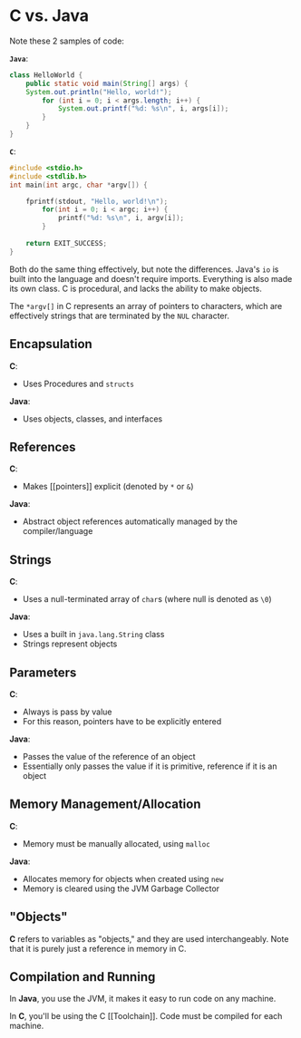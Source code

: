 # C vs. Java

Note these 2 samples of code:

**`Java`**:

```java
class HelloWorld {
	public static void main(String[] args) {
	System.out.println("Hello, world!");
		for (int i = 0; i < args.length; i++) {
			System.out.printf("%d: %s\n", i, args[i]);
		}
	}
}
```

**`C`**:

```c
#include <stdio.h>
#include <stdlib.h>
int main(int argc, char *argv[]) {

	fprintf(stdout, "Hello, world!\n");
		for(int i = 0; i < argc; i++) {
			printf("%d: %s\n", i, argv[i]);
		}
	
	return EXIT_SUCCESS;
}
```

Both do the same thing effectively, but note the differences. Java's `io` is built into the language and doesn't require imports. Everything is also made its own class. C is procedural, and lacks the ability to make objects. 

The `*argv[]` in C represents an array of pointers to characters, which are effectively strings that are terminated by the `NUL` character.

## Encapsulation
**C**:
- Uses Procedures and `structs`

**Java**:
- Uses objects, classes, and interfaces

## References
**C**:
- Makes [[pointers]] explicit (denoted by `*` or `&`)

**Java**:
- Abstract object references automatically managed by the compiler/language

## Strings
**C**:
- Uses a null-terminated array of `char`s (where null is denoted as `\0`)

**Java**:
- Uses a built in `java.lang.String` class
- Strings represent objects

## Parameters
**C**:
- Always is pass by value
- For this reason, pointers have to be explicitly entered

**Java**: 
- Passes the value of the reference of an object
- Essentially only passes the value if it is primitive, reference if it is an object

## Memory Management/Allocation
**C**:
- Memory must be manually allocated, using `malloc`

**Java**:
- Allocates memory for objects when created using `new`
- Memory is cleared using the JVM Garbage Collector

## "Objects"
**C** refers to variables as "objects," and they are used interchangeably. Note that it is purely just a reference in memory in C.

## Compilation and Running
In **Java**, you use the JVM, it makes it easy to run code on any machine. 

In **C**, you'll be using the C [[Toolchain]]. Code must be compiled for each machine.